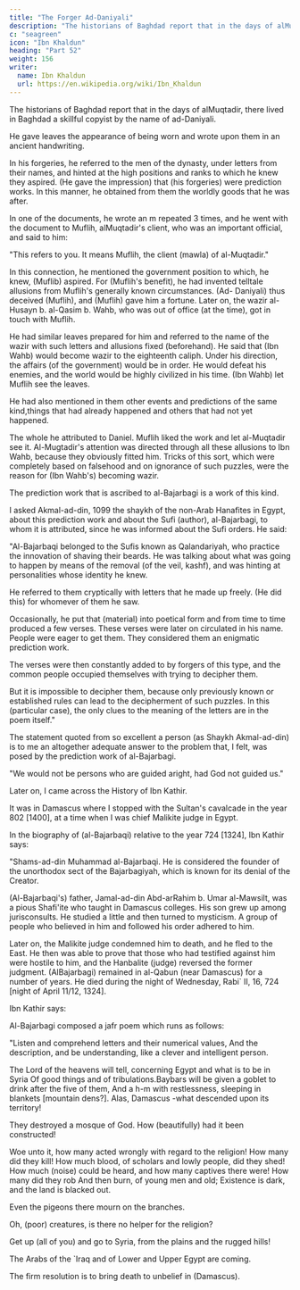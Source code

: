 ```yaml
---
title: "The Forger Ad-Daniyali"
description: "The historians of Baghdad report that in the days of alMuqtadir, there lived in Baghdad a skillful copyist by the name of ad-Daniyali"
c: "seagreen"
icon: "Ibn Khaldun"
heading: "Part 52"
weight: 156
writer:
  name: Ibn Khaldun
  url: https://en.wikipedia.org/wiki/Ibn_Khaldun
---
```




The historians of Baghdad report that in the days of alMuqtadir, there lived in Baghdad a skillful copyist by the name of ad-Daniyali. <!-- 1097 --> 

He gave leaves the appearance of being worn and wrote upon them in an ancient handwriting.

In his forgeries, he referred to the men of the dynasty, under letters from their names, and hinted at the high positions and ranks to which he knew they aspired. (He gave the impression) that (his forgeries) were prediction works. In this
manner, he obtained from them the worldly goods that he was after. 

In one of the documents, he wrote an m repeated 3 times, and he went with the document to Muflih, alMuqtadir's client, who was
an important official, and said to him: 

"This refers to you. It means Muflih, the client (mawla) of al-Muqtadir." 

In this connection, he mentioned the government position to which, he knew, (Muflib) aspired. For (Muflih's benefit), he had
invented telltale allusions from Muflih's generally known circumstances. (Ad-
Daniyali) thus deceived (Muflih), and (Muflih) gave him a fortune. Later on, the
wazir al-Husayn b. al-Qasim b. Wahb, who was out of office (at the time), got in
touch with Muflih. <!-- 1098 --> 

He had similar leaves prepared for him and referred to the name of the wazir with such letters and allusions fixed (beforehand). He said that (Ibn Wahb) would become wazir to the eighteenth caliph. Under his direction, the
affairs (of the government) would be in order. He would defeat his enemies, and the
world would be highly civilized in his time. (Ibn Wahb) let Muflih see the leaves.

He had also mentioned in them other events and predictions of the same kind,things that had already happened and others that had not yet happened. 

The whole he attributed to Daniel. Muflih liked the work and let al-Muqtadir see it. Al-Mugtadir's attention was directed through all these allusions to Ibn Wahb, because they obviously fitted him. Tricks of this sort, which were completely based on falsehood and on ignorance of such puzzles, were the reason for (Ibn Wahb's)
becoming wazir.

The prediction work that is ascribed to al-Bajarbagi is a work of this kind.

I asked Akmal-ad-din, 1099 the shaykh of the non-Arab Hanafites in Egypt, about this prediction work and about the Sufi (author), al-Bajarbagi, to whom it is attributed, since he was informed about the Sufi orders. He said: 

"Al-Bajarbaqi belonged to the Sufis known as Qalandariyah, who practice the innovation of shaving their beards. He was talking about what was going to happen by means of the removal (of the veil, kashf), and was hinting at personalities whose identity he knew. 

He referred to them cryptically with letters that he made up freely. (He did this) for whomever of them he saw.

Occasionally, he put that (material) into poetical form and from time to time produced a few verses. These verses were later on circulated in his name. People were eager to get them. They considered them an enigmatic prediction work. 

The verses were then constantly added to by forgers of this type, and the common people occupied themselves with trying to decipher them.

But it is impossible to decipher them, because only previously known or established rules can lead to the decipherment of such puzzles. In this (particular case), the only clues to the meaning of the letters are in the poem itself." <!-- 1100 --> 

The statement quoted from so excellent a person (as Shaykh Akmal-ad-din) is to me an altogether adequate answer to the problem that, I felt, was posed by the prediction work of al-Bajarbagi.

"We would not be persons who are guided aright, had God not guided us."
<!-- 1101 -->

Later on, I came across the History of Ibn Kathir. <!-- 1103 --> 

It was in Damascus where I stopped with the Sultan's cavalcade in the year 802 [1400], at a time when I was chief Malikite judge in Egypt.

In the biography of (al-Bajarbaqi) relative to the year 724 [1324], Ibn Kathir says: 

"Shams-ad-din Muhammad al-Bajarbaqi. He is considered the founder of the unorthodox sect of the Bajarbagiyah, which is known for its denial of the Creator. 

(Al-Bajarbaqi's) father, Jamal-ad-din Abd-arRahim b. Umar al-Mawsilt, was a pious Shafi'ite who taught in Damascus colleges. His son grew up among jurisconsults. He studied a little and then turned to mysticism. A group of people
who believed in him and followed his order adhered to him. 

Later on, the Malikite judge condemned him to death, and he fled to the East. He then was able to prove
that those who had testified against him were hostile to him, and the Hanbalite
(judge) reversed the former judgment. (AlBajarbagi) remained in al-Qabun (near
Damascus) for a number of years. He died during the night of Wednesday, Rabi` II,
16, 724 [night of April 11/12, 1324].


Ibn Kathir says:

Al-Bajarbagi composed a jafr poem which runs as follows:
<!-- 1104 -->

"Listen and comprehend letters and their numerical values, And the description, and be understanding, like a clever and intelligent person.

The Lord of the heavens will tell, concerning Egypt and what is to be in Syria
Of good things and of tribulations.Baybars will be given a goblet to drink after the five of them,
And a h-m with restlessness, sleeping in blankets [mountain dens?].
Alas, Damascus -what descended upon its territory!

They destroyed a mosque of God. How (beautifully) had it been constructed!

Woe unto it, how many acted wrongly with regard to the religion! How many did they kill!
How much blood, of scholars and lowly people, did they shed! How much (noise) could be heard, and how many captives there were! How many did they rob And then burn, of young men and old;
Existence is dark, and the land is blacked out.

Even the pigeons there mourn on the branches.

Oh, (poor) creatures, is there no helper for the religion?

Get up (all of you) and go to Syria, from the plains and the rugged hills!

The Arabs of the `Iraq and of Lower and Upper Egypt are coming.

The firm resolution is to bring death to unbelief in (Damascus).

